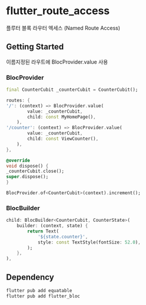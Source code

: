 # flutter_route_access

플루터 블록 라우터 엑세스 (Named Route Access)

## Getting Started

이름지정된 라우트에 BlocProvider.value 사용

### BlocProvider

```dart
final CounterCubit _counterCubit = CounterCubit();

routes: {
'/': (context) => BlocProvider.value(
        value: _counterCubit,
        child: const MyHomePage(),
    ),
'/counter': (context) => BlocProvider.value(
        value: _counterCubit,
        child: const ViewCounter(),
    ),
},

@override
void dispose() {
_counterCubit.close();
super.dispose();
}

BlocProvider.of<CounterCubit>(context).increment();
```

### BlocBuilder

```dart
child: BlocBuilder<CounterCubit, CounterState>(
    builder: (context, state) {
        return Text(
            '${state.counter}',
            style: const TextStyle(fontSize: 52.0),
        );
    },
),
```

## Dependency

```bash
flutter pub add equatable
flutter pub add flutter_bloc
```
